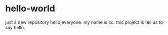 # hello-world
just a new repository
hello,everyone.
my name is cc.
this project is tell us to say hello.
